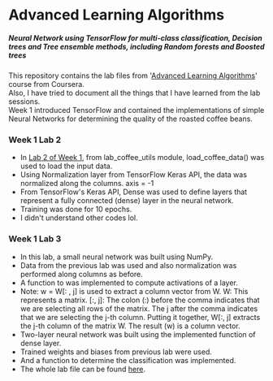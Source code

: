 # Advanced Learning Algorithms
##### Neural Network using TensorFlow for multi-class classification,  Decision trees and Tree ensemble methods, including Random forests and Boosted trees
This repository contains the lab files from '[Advanced Learning Algorithms](https://www.coursera.org/learn/advanced-learning-algorithms)' course from Coursera.\
Also, I have tried to document all the things that I have learned from the lab sessions.\
Week 1 introduced TensorFlow and contained the implementations of simple Neural Networks for determining the quality of the roasted coffee beans.
### Week 1 Lab 2
  - In [Lab 2 of Week 1](/Week_1/C2_W1_Lab02_CoffeeRoasting_TF.ipynb), from lab_coffee_utils module, load_coffee_data() was used to load the input data.
  - Using Normalization layer from TensorFlow Keras API, the data was normalized along the columns. axis = -1
  - From TensorFlow's Keras API, Dense was used to define layers that represent a fully connected (dense) layer in the neural network. 
  - Training was done for 10 epochs.
  - I didn't understand other codes lol.
### Week 1 Lab 3
  - In this lab, a small neural network was built using NumPy.
  - Data from the previous lab was used and also normalization was performed along columns as before.
  - A function to was implemented to compute activations of a layer.
  - Note: w = W[: , j] is used to extract a column vector from W. W: This represents a matrix.
[:, j]: The colon (:) before the comma indicates that we are selecting all rows of the matrix. The j after the comma indicates that we are selecting the j-th column.
Putting it together, W[:, j] extracts the j-th column of the matrix W. The result (w) is a column vector.
  - Two-layer neural network was built using the implemented function of dense layer.
  - Trained weights and biases from previous lab were used.
  - And a function to determine the classification was implemented. 
  - The whole lab file can be found [here](/Week_1/C2_W1_Lab03_CoffeeRoasting_Numpy.ipynb).


